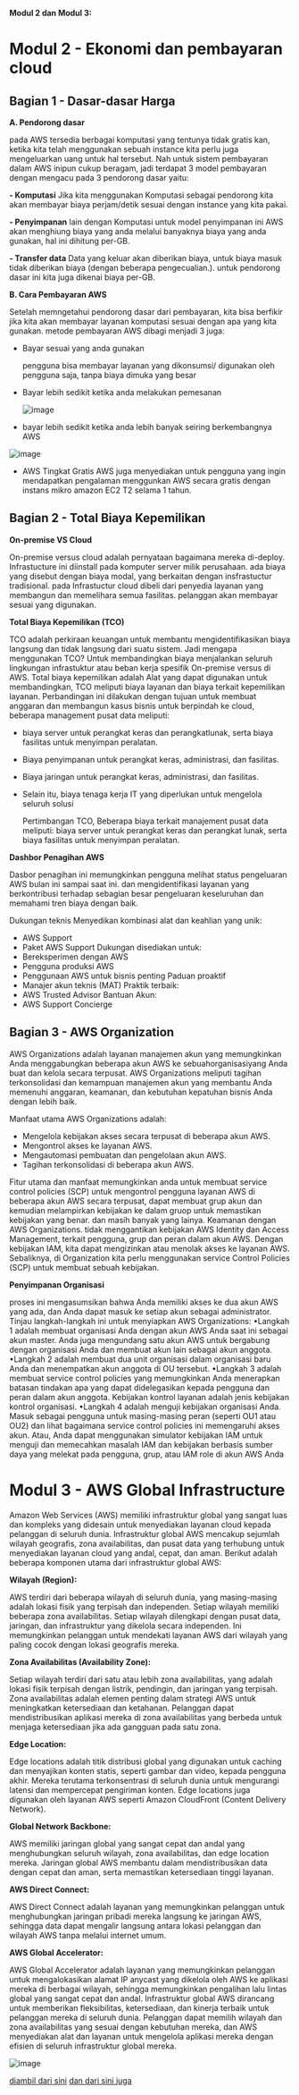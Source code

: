 **Modul 2 dan Modul 3:**
# Modul 2 - Ekonomi dan pembayaran cloud

## Bagian 1 - Dasar-dasar Harga

**A. Pendorong dasar**

  pada AWS tersedia berbagai komputasi yang tentunya tidak gratis kan, ketika kita telah menggunakan sebuah instance kita perlu juga mengeluarkan uang untuk hal tersebut. Nah untuk sistem pembayaran dalam AWS inipun cukup beragam, jadi terdapat 3 model pembayaran dengan mengacu pada 3 pendorong dasar yaitu:

**- Komputasi**
  Jika kita menggunakan Komputasi sebagai pendorong kita akan membayar biaya perjam/detik sesuai dengan instance yang kita pakai.
  
**- Penyimpanan**
  lain dengan Komputasi untuk model penyimpanan ini AWS akan menghiung biaya yang anda melalui banyaknya biaya yang anda gunakan, hal ini dihitung per-GB.
  
**- Transfer data**
  Data yang keluar akan diberikan biaya, untuk biaya masuk tidak diberikan biaya (dengan beberapa pengecualian.). untuk pendorong dasar ini kita juga dikenai biaya per-GB.

**B. Cara Pembayaran AWS**

  Setelah memngetahui pendorong dasar dari pembayaran, kita bisa berfikir jika kita akan membayar layanan komputasi sesuai dengan apa yang kita gunakan. metode pembayaran AWS dibagi menjadi 3 juga:
  - Bayar sesuai yang anda gunakan
    
    pengguna bisa membayar layanan yang dikonsumsi/ digunakan oleh pengguna saja, tanpa biaya dimuka yang besar
    
  - Bayar lebih sedikit ketika anda melakukan pemesanan
    
      ![image](https://github.com/dianarahmatulk/100DaysOfCloud/assets/140806099/38717f60-feae-43b8-bd0d-38a65402e24e)

  - bayar lebih sedikit ketika anda lebih banyak seiring berkembangnya AWS
    
![image](https://github.com/dianarahmatulk/100DaysOfCloud/assets/140806099/c2c63182-9319-44bb-ba68-41727e5bb50e)

  - AWS Tingkat Gratis
      AWS juga menyediakan untuk pengguna yang ingin mendapatkan pengalaman menggunkan AWS secara gratis dengan instans mikro amazon EC2 T2 selama 1 tahun. 

    

## Bagian 2 - Total Biaya Kepemilikan
  **On-premise VS Cloud**

  On-premise versus cloud adalah pernyataan bagaimana mereka di-deploy. Infrastucture ini diinstall pada komputer server milik perusahaan. ada biaya yang disebut dengan biaya  modal, yang berkaitan dengan insfrastuctur tradisional. pada Infrastuctur cloud dibeli dari penyedia layanan yang membangun dan memelihara semua fasilitas. pelanggan akan membayar sesuai yang digunakan.

  **Total Biaya Kepemilikan (TCO)**

TCO adalah perkiraan keuangan untuk membantu mengidentifikasikan biaya langsung dan tidak langsung dari suatu sistem.  Jadi mengapa menggunakan TCO? 
    Untuk membandingkan biaya menjalankan seluruh lingkungan infrastuktur atau beban kerja spesifik On-premise versus di AWS. Total biaya kepemilikan adalah Alat yang dapat digunakan untuk membandingkan, TCO meliputi biaya layanan dan biaya terkait kepemilikan layanan. Perbandingan ini dilakukan dengan tujuan untuk membuat anggaran dan membangun kasus bisnis untuk berpindah ke cloud, beberapa management pusat data meliputi:
- biaya server untuk perangkat keras dan perangkatlunak, serta biaya fasilitas untuk menyimpan peralatan.
- Biaya penyimpanan untuk perangkat keras, administrasi, dan fasilitas.
- Biaya jaringan untuk perangkat keras, administrasi, dan fasilitas.
- Selain itu, biaya tenaga kerja IT yang diperlukan untuk mengelola seluruh solusi

  Pertimbangan TCO, Beberapa biaya terkait manajement pusat data meliputi:
biaya server untuk perangkat keras dan perangkat lunak, serta biaya fasilitas untuk menyimpan peralatan.
 
**Dashbor Penagihan AWS**

Dasbor penagihan ini memungkinkan pengguna melihat status pengeluaran AWS bulan ini sampai saat ini. dan mengidentifikasi layanan yang berkontribusi terhadap sebagian besar pengeluaran keseluruhan dan memahami tren biaya dengan baik. 

Dukungan teknis
Menyedikan kombinasi alat dan keahlian yang unik:
- AWS Support
- Paket AWS Support
Dukungan disediakan untuk:
- Bereksperimen dengan AWS
- Pengguna produksi AWS
- Penggunaan AWS untuk bisnis penting
Paduan proaktif
- Manajer akun teknis (MAT)
Praktik terbaik:
- AWS Trusted Advisor
Bantuan Akun:
- AWS Support Concierge

## Bagian 3 - AWS Organization
  AWS Organizations adalah layanan manajemen akun yang memungkinkan Anda menggabungkan beberapa akun AWS ke sebuahorganisasiyang Anda buat dan kelola secara terpusat. AWS Organizations meliputi tagihan terkonsolidasi dan kemampuan manajemen akun yang membantu Anda memenuhi anggaran, keamanan, dan kebutuhan kepatuhan bisnis Anda dengan lebih baik.
  
  Manfaat utama AWS Organizations adalah:
  - Mengelola kebijakan akses secara terpusat di beberapa akun AWS.
  - Mengontrol akses ke layanan AWS.
  - Mengautomasi pembuatan dan pengelolaan akun AWS.
  - Tagihan terkonsolidasi di beberapa akun AWS.

  Fitur utama dan manfaat memungkinkan anda untuk membuat service control policies (SCP) untuk mengontrol pengguna layanan AWS di beberapa akun AWS secara terpusat, dapat membuat grup akun dan kemudian melampirkan kebijakan ke dalam gruop untuk memastikan kebijakan yang benar. dan masih banyak yang lainya.
  Keamanan dengan AWS Organizations. tidak menggantikan kebijakan AWS Identity dan Access Management, terkait pengguna, grup dan peran dalam akun AWS.
  Dengan kebijakan IAM, kita dapat mengizinkan atau menolak akses ke layanan AWS. Sebaliknya, di Organization kita perlu menggunakan service Control Policies (SCP) untuk membuat sebuah kebijakan.
 
  **Penyimpanan Organisasi**

  proses ini mengasumsikan bahwa Anda memiliki akses ke dua akun AWS yang ada, dan Anda dapat masuk ke setiap akun sebagai administrator.
  Tinjau langkah-langkah ini untuk menyiapkan AWS Organizations:
  •Langkah 1 adalah membuat organisasi Anda dengan akun AWS Anda saat ini sebagai akun master. Anda juga mengundang satu akun AWS untuk bergabung dengan organisasi Anda dan membuat akun lain sebagai akun anggota.
  •Langkah 2 adalah membuat dua unit organisasi dalam organisasi baru Anda dan menempatkan akun anggota di OU tersebut.
  •Langkah 3 adalah membuat service control policies yang memungkinkan Anda menerapkan batasan tindakan apa yang dapat didelegasikan kepada pengguna dan peran dalam akun anggota. Kebijakan kontrol layanan adalah jenis kebijakan kontrol organisasi.
  •Langkah 4 adalah menguji kebijakan organisasi Anda. Masuk sebagai pengguna untuk masing-masing peran (seperti OU1 atau OU2) dan lihat bagaimana service control policies ini memengaruhi akses akun. Atau, Anda dapat menggunakan simulator kebijakan IAM untuk menguji dan memecahkan masalah IAM dan kebijakan berbasis sumber daya yang melekat pada pengguna, grup, atau IAM role di akun AWS Anda

# Modul 3 - AWS Global Infrastructure
  
  Amazon Web Services (AWS) memiliki infrastruktur global yang sangat luas dan kompleks yang didesain untuk menyediakan layanan cloud kepada pelanggan di seluruh dunia. Infrastruktur global AWS mencakup sejumlah wilayah geografis, zona availabilitas, dan pusat data yang terhubung untuk menyediakan layanan cloud yang andal, cepat, dan aman. Berikut adalah beberapa komponen utama dari infrastruktur global AWS:

**Wilayah (Region):**

AWS terdiri dari beberapa wilayah di seluruh dunia, yang masing-masing adalah lokasi fisik yang terpisah dan independen. Setiap wilayah memiliki beberapa zona availabilitas.
Setiap wilayah dilengkapi dengan pusat data, jaringan, dan infrastruktur yang dikelola secara independen. Ini memungkinkan pelanggan untuk mendekati layanan AWS dari wilayah yang paling cocok dengan lokasi geografis mereka.

**Zona Availabilitas (Availability Zone):**

Setiap wilayah terdiri dari satu atau lebih zona availabilitas, yang adalah lokasi fisik terpisah dengan listrik, pendingin, dan jaringan yang terpisah.
Zona availabilitas adalah elemen penting dalam strategi AWS untuk meningkatkan ketersediaan dan ketahanan. Pelanggan dapat mendistribusikan aplikasi mereka di zona availabilitas yang berbeda untuk menjaga ketersediaan jika ada gangguan pada satu zona.

**Edge Location:**

Edge locations adalah titik distribusi global yang digunakan untuk caching dan menyajikan konten statis, seperti gambar dan video, kepada pengguna akhir.
Mereka terutama terkonsentrasi di seluruh dunia untuk mengurangi latensi dan mempercepat pengiriman konten. Edge locations juga digunakan oleh layanan AWS seperti Amazon CloudFront (Content Delivery Network).

**Global Network Backbone:**

AWS memiliki jaringan global yang sangat cepat dan andal yang menghubungkan seluruh wilayah, zona availabilitas, dan edge location mereka.
Jaringan global AWS membantu dalam mendistribusikan data dengan cepat dan aman, serta memastikan ketersediaan tinggi layanan.

**AWS Direct Connect:**

AWS Direct Connect adalah layanan yang memungkinkan pelanggan untuk menghubungkan jaringan pribadi mereka langsung ke jaringan AWS, sehingga data dapat mengalir langsung antara lokasi pelanggan dan wilayah AWS tanpa melalui internet umum.

**AWS Global Accelerator:**

AWS Global Accelerator adalah layanan yang memungkinkan pelanggan untuk mengalokasikan alamat IP anycast yang dikelola oleh AWS ke aplikasi mereka di berbagai wilayah, sehingga memungkinkan pengalihan lalu lintas global yang sangat cepat dan andal.
Infrastruktur global AWS dirancang untuk memberikan fleksibilitas, ketersediaan, dan kinerja terbaik untuk pelanggan mereka di seluruh dunia. Pelanggan dapat memilih wilayah dan zona availabilitas yang sesuai dengan kebutuhan mereka, dan AWS menyediakan alat dan layanan untuk 
mengelola aplikasi mereka dengan efisien di seluruh infrastruktur global mereka.

![image](https://github.com/dianarahmatulk/100DaysOfCloud/assets/140806099/a698c9b8-bbc5-49ad-8b94-8d36d8ed383a)


[diambil dari sini](https://chat.openai.com/c/9f3f412a-567c-4403-8772-d528490fa855)
[dan dari sini juga](https://awsacademy.instructure.com/courses/61312/modules/items/5410054)
